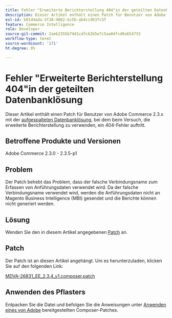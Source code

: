 ```yaml
---
title: Fehler "Erweiterte Berichterstellung 404"in der geteilten Datenbanklösung
description: Dieser Artikel enthält einen Patch für Benutzer von Adobe Commerce 2.3.x mit der [split database solution](https://experienceleague.adobe.com/en/docs/commerce-operations/configuration-guide/storage/split-db/multi-master), bei dem beim Versuch, die erweiterte Berichterstellung zu verwenden, ein 404-Fehler auftritt.
exl-id: b81d4ada-5f38-4882-bc5b-ab4ccd63fc5f
feature: Commerce Intelligence
role: Developer
source-git-commit: 2aeb2355b74d1cdfc62b5e7c5aa04fcd0a654733
workflow-type: tm+mt
source-wordcount: '171'
ht-degree: 0%

---
```


# Fehler &quot;Erweiterte Berichterstellung 404&quot;in der geteilten Datenbanklösung

Dieser Artikel enthält einen Patch für Benutzer von Adobe Commerce 2.3.x mit der [aufgespalteten Datenbanklösung](https://experienceleague.adobe.com/en/docs/commerce-operations/configuration-guide/storage/split-db/multi-master), bei dem beim Versuch, die erweiterte Berichterstellung zu verwenden, ein 404-Fehler auftritt.

## Betroffene Produkte und Versionen

Adobe Commerce 2.3.0 - 2.3.5-p1

## Problem

Der Patch behebt das Problem, dass der falsche Verbindungsname zum Erfassen von Anführungsdaten verwendet wird. Da der falsche Verbindungsname verwendet wird, werden die Anführungsdaten nicht an Magento Business Intelligence (MBI) gesendet und die Berichte können nicht generiert werden.

## Lösung

Wenden Sie den in diesem Artikel angegebenen [Patch](assets/MDVA-26831_EE_2.3.4_v1.composer.patch.zip) an.

## Patch

Der Patch ist an diesen Artikel angehängt. Um es herunterzuladen, klicken Sie auf den folgenden Link:

[MDVA-26831\_EE\_2.3.4\_v1.composer.patch](assets/MDVA-26831_EE_2.3.4_v1.composer.patch.zip)

## Anwenden des Pflasters

Entpacken Sie die Datei und befolgen Sie die Anweisungen unter [Anwenden eines von Adobe](/help/how-to/general/how-to-apply-a-composer-patch-provided-by-magento.md) bereitgestellten Composer-Patches.
